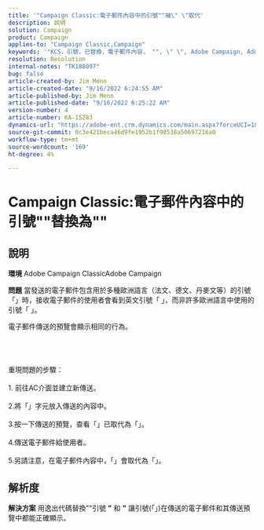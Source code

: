 ```yaml
---
title: '"Campaign Classic:電子郵件內容中的引號""被\" \"取代'
description: 說明
solution: Campaign
product: Campaign
applies-to: "Campaign Classic,Campaign"
keywords: '"KCS，引號，已替換，電子郵件內容， "", \" \", Adobe Campaign, Adobe Campaign Classic"'
resolution: Resolution
internal-notes: "TK188097"
bug: false
article-created-by: Jim Menn
article-created-date: "9/16/2022 6:24:55 AM"
article-published-by: Jim Menn
article-published-date: "9/16/2022 6:25:22 AM"
version-number: 4
article-number: KA-15283
dynamics-url: "https://adobe-ent.crm.dynamics.com/main.aspx?forceUCI=1&pagetype=entityrecord&etn=knowledgearticle&id=3398e646-8835-ed11-9db1-0022480866ad"
source-git-commit: 0c3e421beca46d9fe1952b1f98538a50697216a0
workflow-type: tm+mt
source-wordcount: '169'
ht-degree: 4%

---
```


# Campaign Classic:電子郵件內容中的引號&quot;&quot;替換為&quot;&quot;

## 說明


<b>環境</b>
Adobe Campaign ClassicAdobe Campaign

<b>問題</b>
當發送的電子郵件包含用於多種歐洲語言（法文、德文、丹麥文等）的引號「」時，接收電子郵件的使用者會看到英文引號「 」，而非許多歐洲語言中使用的引號「 」。

電子郵件傳送的預覽會顯示相同的行為。
<br><br><br> <br><br>重現問題的步驟：<br><br>1. 前往AC介面並建立新傳送。<br><br>2.將「」字元放入傳送的內容中。<br><br>3.按一下傳送的預覽，查看「」已取代為「」。<br><br>4.傳送電子郵件給使用者。<br><br>5.另請注意，在電子郵件內容中，「」會取代為「」。<br>

## 解析度


<b>解決方案</b>
用逸出代碼替換&quot;&quot;引號 <b>&quot;</b> 和 <b>&quot;</b> 讓引號(「」)在傳送的電子郵件和其傳送預覽中都能正確顯示。
